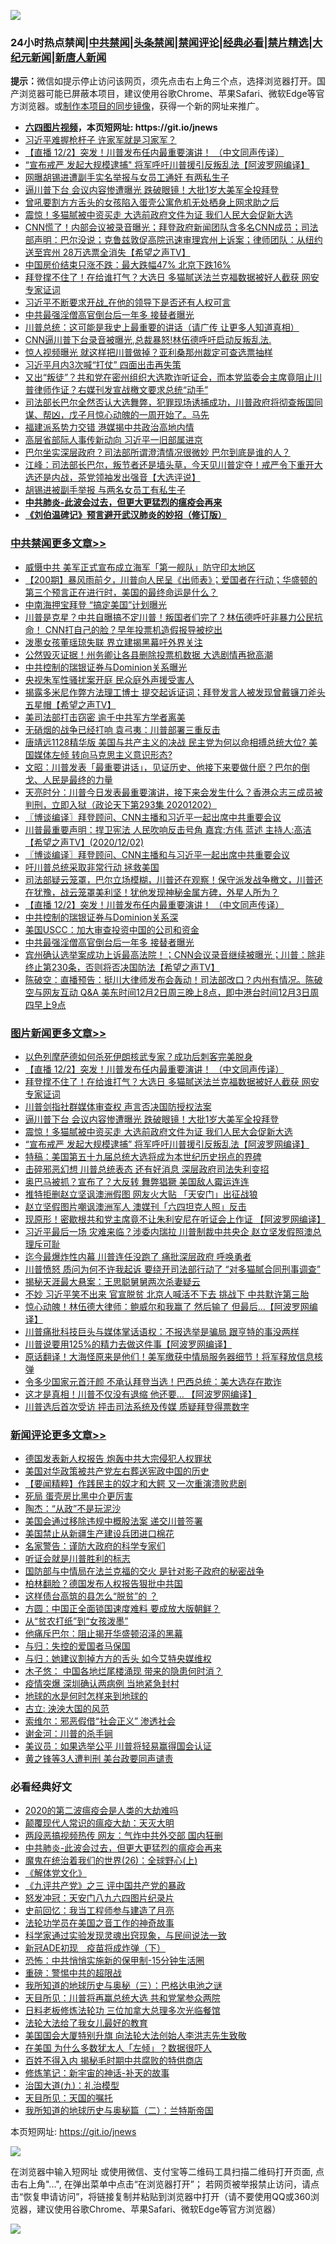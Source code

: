 ![](https://raw.githubusercontent.com/fqnews/bnews/master/64photo/fqnews-qr.jpg)

<div id="tt">
<h3>24小时热点禁闻|<a href="#%E4%B8%AD%E5%85%B1%E7%A6%81%E9%97%BB%E6%9B%B4%E5%A4%9A%E6%96%87%E7%AB%A0">中共禁闻</a>|<a href="#%E5%9B%BE%E7%89%87%E6%96%B0%E9%97%BB%E6%9B%B4%E5%A4%9A%E6%96%87%E7%AB%A0">头条禁闻</a>|<a href="#%E6%96%B0%E9%97%BB%E8%AF%84%E8%AE%BA%E6%9B%B4%E5%A4%9A%E6%96%87%E7%AB%A0">禁闻评论|<a href="#%E5%BF%85%E7%9C%8B%E7%BB%8F%E5%85%B8%E5%A5%BD%E6%96%87">经典必看|<a href="/video.md#%E7%A6%81%E7%89%87%E7%B2%BE%E9%80%89">禁片精选</a>|<a href="https://github.com/fqnews/djy/blob/master/gb/nf1351518.md#1">大纪元新闻</a>|<a href="https://github.com/fqnews/ntdtv/blob/master/gb/prog204.md#1">新唐人新闻</a></h3>
<div><b>提示：</b>微信如提示停止访问该网页，须先点击右上角三个点，选择浏览器打开。国产浏览器可能已屏蔽本项目，建议使用谷歌Chrome、苹果Safari、微软Edge等官方浏览器。或<a href="https://github.com/fqnews/bnews/blob/master/%E5%88%B6%E4%BD%9Cgit%E7%A6%81%E9%97%BB%E9%95%9C%E5%83%8F.md">制作本项目的同步镜像</a>，获得一个新的网址来推广。</div>
<ul>
<li><b><a href="http://d1.bdrive.tk/64.mp4" target="_blank">六四图片视频</a>，本页短网址: https://git.io/jnews</b></li>
<li><a href="/cbnews/20201202/1440837.md">习近平难握枪杆子 许家军就是习家军？</a></li>
<li><a href="/comments/20201203/1441124.md">【直播 12/2】突发！川普发布任内最重要演讲！ （中文同声传译）</a></li>
<li><a href="/topimagenews/20201202/1440808.md">“宣布戒严 发起大规模逮捕" 将军呼吁川普援引反叛乱法【阿波罗网编译】</a></li>
<li><a href="/comments/20201202/1440823.md">网曝胡锡进遭副手实名举报与女员工通奸 有两私生子</a></li>
<li><a href="/topimagenews/20201203/1441064.md">逼川普下台 会议内容惨遭曝光 跌破眼镜！大批1岁大美军全投拜登</a></li>
<li><a href="/headline/20201202/1440894.md">曾吼要割方方舌头的女孩陷入蛋壳公寓危机无处栖身上网求助之后</a></li>
<li><a href="/topimagenews/20201202/1440845.md">震惊！多猫腻被中资买走 大选前政府文件为证 我们人民大会促新大选</a></li>
<li><a href="/cbnews/20201202/1440898.md">CNN慌了！内部会议被录音曝光；拜登政府新闻团队含多名CNN成员；司法部声明：巴尔没说；克鲁兹敦促高院迅速审理宾州上诉案；律师团队：从纽约送至宾州 28万选票全消失【希望之声TV】</a></li>
<li><a href="/comments/20201203/1441073.md">中国房价结束只涨不跌：最大跌幅47% 北京下跌16%</a></li>
<li><a href="/topimagenews/20201203/1441093.md">拜登撑不住了！在给谁打气？大选日 多猫腻送法兰克福数据被好人截获 网安专家证词</a></li>
<li><a href="/comments/20201202/1440830.md">习近平不断要求开战_在他的领导下是否还有人权可言</a></li>
<li><a href="/cbnews/20201203/1441110.md">中共最强淫僧高官倒台后一年多 接替者曝光</a></li>
<li><a href="/bannedvideo/20201203/1441183.md">川普总统：这可能是我史上最重要的讲话（请广传 让更多人知道真相）</a></li>
<li><a href="/bannedvideo/20201202/1440897.md">CNN逼川普下台录音被曝光,总裁暴怒!林伍德呼吁启动反叛乱法.</a></li>
<li><a href="/cnnews/20201203/1441037.md">惊人视频曝光 就这样把川普做掉？亚利桑那州裁定可查选票抽样</a></li>
<li><a href="/cnnews/20201202/1440849.md">习近平月内3次喊“打仗” 四面出击再失策</a></li>
<li><a href="/comments/20201203/1440900.md">又出“叛徒”？共和党在密州组织大选欺诈听证会，而本党监委会主席竟阻止川普律师作证？右媒刊发宣战檄文要求总统“动手”</a></li>
<li><a href="/bannedvideo/20201203/1441181.md">司法部长巴尔全然否认大选舞弊，犯罪现场诱捕成功，川普政府将彻查叛国同谋、帮凶，戊子月惊心动魄的一周开始了。马先</a></li>
<li><a href="/comments/20201202/1440834.md">福建派系势力交错 港媒揭中共政治高地内情</a></li>
<li><a href="/headline/20201202/1440905.md">高层省部际人事传新动向 习近平一旧部属进京</a></li>
<li><a href="/cnnews/20201202/1440949.md">巴尔坐实深层政府？司法部所谓澄清情况很微妙 巴尔到底是谁的人？</a></li>
<li><a href="/cbnews/20201203/1441015.md">江峰：司法部长巴尔，叛节者还是墙头草，今天见川普定夺！戒严令下重开大选还是内战，茶党领袖发出强音【大选评说】</a></li>
<li><a href="/cbnews/20201203/1441078.md">胡锡进被副手举报 与两名女员工有私生子</a></li>
<li><b><a href="/comments/20200211/1275071.md" target="_blank">中共肺炎-此波会过去，但更大更猛烈的瘟疫会再来</a></b></li>
<li><b><a href="/comments/20200207/1272816.md" target="_blank">《刘伯温碑记》预言避开武汉肺炎的妙招（修订版）</a></b></li>
</ul>
</div>

<div class="catlist">
<h3><a href="/cbnews/" target="_blank">中共禁闻</a><span><a href="/cbnews/" target="_blank" rel="nofollow">更多文章>></a></span></h3>
<ul>
<li><a href="/cbnews/20201203/1441393.md" target="_blank">威慑中共 美军正式宣布成立海军「第一舰队」防守印太地区</a></li>
<li><a href="/cbnews/20201203/1441380.md" target="_blank">【200期】暴风雨前夕，川普向人民呈《出师表》；爱国者在行动；华盛顿的第三个预言正在进行时，美国的最终命运是什么？</a></li>
<li><a href="/cbnews/20201203/1441376.md" target="_blank">中南海押宝拜登 “搞定美国”计划曝光</a></li>
<li><a href="/cbnews/20201203/1441373.md" target="_blank">川普是克星？中共自曝搞不定川普！叛国者们完了？林伍德呼吁非暴力公民抗命！ CNN打自己的脸？早年投票机造假报导被挖出</a></li>
<li><a href="/cbnews/20201203/1441366.md" target="_blank">泼墨女孩董瑶琼失联 界立建揭黑幕吁外界关注</a></li>
<li><a href="/cbnews/20201203/1441325.md" target="_blank">公然毁灭证据！州务卿让各县删除投票机数据 大选剧情再掀高潮</a></li>
<li><a href="/cbnews/20201203/1441324.md" target="_blank">中共控制的瑞银证券与Dominion关系曝光</a></li>
<li><a href="/cbnews/20201203/1441315.md" target="_blank">央视朱军性骚扰案开庭 民众庭外声援受害人</a></li>
<li><a href="/cbnews/20201203/1441287.md" target="_blank">揭露多米尼作弊方法理工博士 提交起诉证词；拜登发言人被发现曾戴镰刀斧头五星帽【希望之声TV】</a></li>
<li><a href="/cbnews/20201203/1441286.md" target="_blank">美司法部打击窃密 逾千中共军方学者离美</a></li>
<li><a href="/cbnews/20201203/1441285.md" target="_blank">无硝烟的战争已经打响 袁弓夷：川普部署三重反击</a></li>
<li><a href="/cbnews/20201203/1441284.md" target="_blank">唐靖远1128精华版 美国与共产主义的决战 民主党为何以命相搏总统大位? 美国媒体左倾 转向马克思主义意识形态?</a></li>
<li><a href="/cbnews/20201203/1441252.md" target="_blank">文昭：川普发表「最重要讲话」，见证历史、他接下来要做什麽？巴尔的倒戈、人民是最终的力量</a></li>
<li><a href="/cbnews/20201203/1441251.md" target="_blank">天亮时分：川普今日发表最重要演讲，接下来会发生什么？香港众志三成员被判刑，立即入狱（政论天下第293集 20201202）</a></li>
<li><a href="/cbnews/20201203/1441241.md" target="_blank">〖博谈编译〗拜登顾问、CNN主播和习近平一起出席中共重要会议</a></li>
<li><a href="/cbnews/20201203/1441218.md" target="_blank">川普最重要声明：捍卫宪法   人民吹响反击号角 嘉宾:方伟 蓝述 主持人:高洁【希望之声TV】(2020/12/02)</a></li>
<li><a href="/cbnews/20201203/1441216.md" target="_blank">〖博谈编译〗拜登顾问、CNN主播和与习近平一起出席中共重要会议</a></li>
<li><a href="/cbnews/20201203/1440997.md" target="_blank">吁川普总统采取非常行动 拯救美国</a></li>
<li><a href="/cbnews/20201203/1441182.md" target="_blank">司法部疑云笼罩，巴尔立场模糊，川普还在观察！保守派发战争檄文，川普还在犹豫，战云笼罩美利坚！犹他发现神秘金属方碑，外星人所为？</a></li>
<li><a href="/comments/20201203/1441124.md" target="_blank">【直播 12/2】突发！川普发布任内最重要演讲！ （中文同声传译）</a></li>
<li><a href="/cbnews/20201203/1441131.md" target="_blank">中共控制的瑞银证券与Dominion关系深</a></li>
<li><a href="/cbnews/20201203/1441111.md" target="_blank">美国USCC：加大审查投资中国的公司和资金</a></li>
<li><a href="/cbnews/20201203/1441110.md" target="_blank">中共最强淫僧高官倒台后一年多 接替者曝光</a></li>
<li><a href="/cbnews/20201203/1441089.md" target="_blank">宾州确认选举案成功上诉最高法院！；CNN会议录音继续被曝光；川普：除非终止第230条，否则将否决国防法【希望之声TV】</a></li>
<li><a href="/cbnews/20201203/1441088.md" target="_blank">陈破空：直播预告：挺川大律师发布会轰动！司法部改口？内州有情况。陈破空与网友互动 Q&amp;A 美东时间12月2日周三晚上8点，即中港台时间12月3日周四早上9点</a></li>

</ul>
</div>
<div class="catlist">
<h3><a href="/topimagenews/" target="_blank">图片新闻</a><span><a href="/topimagenews/" target="_blank" rel="nofollow">更多文章>></a></span></h3>
<ul>
<li><a href="/topimagenews/20201203/1441323.md" target="_blank">以色列摩萨德如何杀死伊朗核武专家？成功后刺客完美脱身</a></li>
<li><a href="/comments/20201203/1441124.md" target="_blank">【直播 12/2】突发！川普发布任内最重要演讲！ （中文同声传译）</a></li>
<li><a href="/topimagenews/20201203/1441093.md" target="_blank">拜登撑不住了！在给谁打气？大选日 多猫腻送法兰克福数据被好人截获 网安专家证词</a></li>
<li><a href="/topimagenews/20201203/1441065.md" target="_blank">川普剑指社群媒体审查权 声言否决国防授权法案</a></li>
<li><a href="/topimagenews/20201203/1441064.md" target="_blank">逼川普下台 会议内容惨遭曝光 跌破眼镜！大批1岁大美军全投拜登</a></li>
<li><a href="/topimagenews/20201202/1440845.md" target="_blank">震惊！多猫腻被中资买走 大选前政府文件为证 我们人民大会促新大选</a></li>
<li><a href="/topimagenews/20201202/1440808.md" target="_blank">“宣布戒严 发起大规模逮捕&#8221; 将军呼吁川普援引反叛乱法【阿波罗网编译】</a></li>
<li><a href="/comments/20201202/1440697.md" target="_blank">特稿：美国第五十九届总统大选将成为本世纪历史拐点的界碑</a></li>
<li><a href="/topimagenews/20201202/1440468.md" target="_blank">击碎邪恶幻想 川普总统表态 还有好消息 深层政府司法失利变招</a></li>
<li><a href="/topimagenews/20201202/1440425.md" target="_blank">奥巴马被抓？宣布了？大反转 舞弊猖獗 美国敌人霉运连连</a></li>
<li><a href="/topimagenews/20201202/1440424.md" target="_blank">推特拒删赵立坚讽澳洲假图 网友火大贴 「天安门」出征战狼</a></li>
<li><a href="/topimagenews/20201202/1440414.md" target="_blank">赵立坚假图片嘲讽澳洲军人 澳媒刊「六四坦克人照」反击</a></li>
<li><a href="/topimagenews/20201201/1440268.md" target="_blank">现原形！密歇根共和党主席竟不让朱利安尼在听证会上作证 【阿波罗网编译】</a></li>
<li><a href="/topimagenews/20201201/1440232.md" target="_blank">习近平最后一场 灾难来临？涉委内瑞拉 川普制裁中共央企 赵立坚发假照澳总理斥可耻</a></li>
<li><a href="/topimagenews/20201201/1439781.md" target="_blank">迄今最爆炸性内幕 川普连任没跑了 痛批深层政府 呼唤勇者</a></li>
<li><a href="/topimagenews/20201201/1439743.md" target="_blank">川普愤怒 质问为何不许我起诉 要绕开司法部行动了 “对多猫腻合同刑事调查”</a></li>
<li><a href="/topimagenews/20201201/1439730.md" target="_blank">揭秘天涯最大悬案：王思聪舅舅两次杀妻疑云</a></li>
<li><a href="/topimagenews/20201130/1439615.md" target="_blank">不妙 习近平笑不出来 官宣脱贫 北京人喊活不下去 挑战下 中共默许第三胎</a></li>
<li><a href="/topimagenews/20201130/1439556.md" target="_blank">惊心动魄！林伍德大律师：鲍威尔和我赢了 然后输了 但最后&#8230;【阿波罗网编译】</a></li>
<li><a href="/topimagenews/20201130/1439512.md" target="_blank">川普痛批科技巨头与媒体掌话语权：不报选举是骗局 跟亨特的事没两样</a></li>
<li><a href="/topimagenews/20201130/1439486.md" target="_blank">川普说要用125%的精力去做这件事【阿波罗网编译】</a></li>
<li><a href="/comments/20201130/1439481.md" target="_blank">原话翻译！大海怪原来是他们！美军缴获中情局服务器细节！将军释放信息核弹</a></li>
<li><a href="/topimagenews/20201130/1439454.md" target="_blank">令多少国家元首汗颜 不承认拜登当选！巴西总统：美大选存在欺诈</a></li>
<li><a href="/topimagenews/20201130/1439362.md" target="_blank">这才是真相！川普不仅没有退缩 他还要… 【阿波罗网编译】</a></li>
<li><a href="/topimagenews/20201130/1439300.md" target="_blank">川普选后首次受访 抨击司法系统及传媒 质疑拜登得票数字</a></li>

</ul>
</div>
<div class="catlist">
<h3><a href="/comments/" target="_blank">新闻评论</a><span><a href="/comments/" target="_blank" rel="nofollow">更多文章>></a></span></h3>
<ul>
<li><a href="/comments/20201203/1441386.md" target="_blank">德国发表新人权报告 炮轰中共大宗侵犯人权罪状</a></li>
<li><a href="/comments/20201203/1441377.md" target="_blank">美国对华政策被共产党左右葬送宪政中国的历史</a></li>
<li><a href="/comments/20201203/1441367.md" target="_blank">【要闻精粹】作践民主的奴才和大鳄 又一次重演溃败悲剧</a></li>
<li><a href="/comments/20201203/1441328.md" target="_blank">死局 蛋壳房比黑中介更厉害</a></li>
<li><a href="/comments/20201203/1441327.md" target="_blank">陶杰：“从政”不是玩泥沙</a></li>
<li><a href="/comments/20201203/1441320.md" target="_blank">美国会通过移除违规中概股法案 递交川普签署</a></li>
<li><a href="/comments/20201203/1441310.md" target="_blank">美国禁止从新疆生产建设兵团进口棉花</a></li>
<li><a href="/comments/20201203/1441306.md" target="_blank">名家警告：谨防大政府的科学专家们</a></li>
<li><a href="/comments/20201203/1441305.md" target="_blank">听证会就是川普胜利的标志</a></li>
<li><a href="/comments/20201203/1441304.md" target="_blank">国防部与中情局在法兰克福的交火 是针对影子政府的秘密战争</a></li>
<li><a href="/comments/20201203/1441303.md" target="_blank">柏林翻脸？德国发布人权报告狠批中共国</a></li>
<li><a href="/comments/20201203/1441302.md" target="_blank">这样债台高筑的县怎么“脱贫”的 ？</a></li>
<li><a href="/comments/20201203/1441301.md" target="_blank">方圆：中国正全面锁国速度难料 要成放大版朝鲜？</a></li>
<li><a href="/comments/20201203/1441300.md" target="_blank">从“贫农打纸”到“女孩泼墨”</a></li>
<li><a href="/comments/20201203/1441299.md" target="_blank">他痛斥巴尔：阻止揭开华盛顿沼泽的黑幕</a></li>
<li><a href="/comments/20201203/1441261.md" target="_blank">与归：失控的爱国者马保国</a></li>
<li><a href="/comments/20201203/1441260.md" target="_blank">与归：她建议割掉方方的舌头 如今艾特央媒维权</a></li>
<li><a href="/comments/20201203/1441259.md" target="_blank">木子悠： 中国各地烂尾楼涌现 带来的隐患何时消？</a></li>
<li><a href="/comments/20201203/1441240.md" target="_blank">疫情突爆 深圳确认两病例 当地紧急封村</a></li>
<li><a href="/comments/20201203/1441239.md" target="_blank">地球的水是何时怎样来到地球的</a></li>
<li><a href="/comments/20201203/1441232.md" target="_blank">古立: 泱泱大国的风范</a></li>
<li><a href="/comments/20201203/1441231.md" target="_blank">索维尔：邪恶假借“社会正义” 渗透社会</a></li>
<li><a href="/comments/20201203/1441230.md" target="_blank">谢金河：川普的杀手锏</a></li>
<li><a href="/comments/20201203/1441214.md" target="_blank">美议员：如果选举公平 川普将轻易赢得国会认证</a></li>
<li><a href="/comments/20201203/1441213.md" target="_blank">黄之锋等3人遭判刑 美台政要同声谴责</a></li>

</ul>
</div>

<div class="catlist">
<h3>必看经典好文</h3>
<ul>
<li><a href="/comments/20200712/1359432.md" target="_blank">2020的第二波瘟疫会是人类的大劫难吗</a></li>
<li><a href="/comments/20200619/783185.md" target="_blank">颠覆现代人常识的瘟疫大劫：天灭大明</a></li>
<li><a href="/cbnews/20200703/1355059.md" target="_blank">两段恶搞视频热传 网友：气炸中共外交部 国内狂删</a></li>
<li><a href="/comments/20200211/1275071.md" target="_blank">中共肺炎-此波会过去，但更大更猛烈的瘟疫会再来</a></li>
<li><a href="/comments/20181210/1044798.md" target="_blank">魔鬼在统治着我们的世界(26)：全球野心(上)</a></li>
<li><a href="/bookwiki/20130610/138400.md" target="_blank">《解体党文化》</a></li>
<li><a href="/bookonline/20131116/201054.md" target="_blank">《九评共产党》之三 评中国共产党的暴政</a></li>
<li><a href="/comments/20200604/783200.md" target="_blank">怒发冲冠：天安门八九六四图片纪录片</a></li>
<li><a href="/aomi/history/20141104/323033.md" target="_blank">史前回忆：我当工程师参与建造了月亮</a></li>
<li><a href="/comments/20200511/1326751.md" target="_blank">法轮功学员在美国之音工作的神奇故事</a></li>
<li><a href="/comments/20200921/1400587.md" target="_blank">科学家通过实验发现灵魂出窍现象，与民间说法一致</a></li>
<li><a href="/headline/20200908/1392940.md" target="_blank">新冠ADE初现　疫苗将成炸弹（下）</a></li>
<li><a href="/baitai/20200711/1359005.md" target="_blank">恐怖：中共悄悄实施新的保甲制-15分钟生活圈</a></li>
<li><a href="/comments/20200717/1362287.md" target="_blank">重磅：警惕中共的超限战</a></li>
<li><a href="/tculture/xiulian/20170726/797589.md" target="_blank">我所知道的地球历史与奥秘（三）：巴格达电池之谜</a></li>
<li><a href="/comments/20200816/1381118.md" target="_blank">天目所见：川普将再赢总统大选 共和党掌参众两院</a></li>
<li><a href="/comments/20200531/1337359.md" target="_blank">日料老板修炼法轮功 三位加拿大总理多次光临餐馆</a></li>
<li><a href="/cbnews/20200516/1329218.md" target="_blank">法轮大法给了我女儿最好的教育</a></li>
<li><a href="/comments/20200516/1329276.md" target="_blank">美国国会大厦特别升旗 向法轮大法创始人李洪志先生致敬</a></li>
<li><a href="/comments/20200427/1319933.md" target="_blank">在美国 为什么多数犹太人「左倾」？数据很吓人</a></li>
<li><a href="/lifebaike/20200711/1358994.md" target="_blank">百姓不得入内 揭秘毛时期中共腐败的特供商店</a></li>
<li><a href="/comments/20190418/1115565.md" target="_blank">修炼笔记：新宇宙的神话-补天的故事</a></li>
<li><a href="/cbnews/20180315/914943.md" target="_blank">治国大道(九)：礼治模型</a></li>
<li><a href="/tculture/20180919/1000196.md" target="_blank">天目所见：天国的嘱托</a></li>
<li><a href="/tculture/xiulian/20170614/774347.md" target="_blank">我所知道的地球历史与奥秘篇（二）：兰特斯帝国</a></li>

</ul>
</div>

本页短网址: https://git.io/jnews

![](https://raw.githubusercontent.com/fqnews/bnews/master/64photo/fqnews-qr.jpg)

在浏览器中输入短网址 或使用微信、支付宝等二维码工具扫描二维码打开页面, 点击右上角"...", 在弹出菜单中点击“在浏览器打开”； 若网页被举报禁止访问，请点击“恢复申请访问”，将链接复制并粘贴到浏览器中打开（请不要使用QQ或360浏览器，建议使用谷歌Chrome、苹果Safari、微软Edge等官方浏览器）

![](https://raw.githubusercontent.com/fqnews/bnews/master/64photo/wx.jpg)